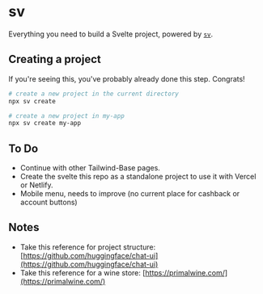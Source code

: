 # sv

Everything you need to build a Svelte project, powered by [`sv`](https://github.com/sveltejs/cli).

## Creating a project

If you're seeing this, you've probably already done this step. Congrats!

```bash
# create a new project in the current directory
npx sv create

# create a new project in my-app
npx sv create my-app
```

## To Do

- Continue with other Tailwind-Base pages.
- Create the svelte this repo as a standalone project to use it with Vercel or Netlify.
- Mobile menu, needs to improve (no current place for cashback or account buttons)

## Notes

- Take this reference for project structure: [https://github.com/huggingface/chat-ui](https://github.com/huggingface/chat-ui)
- Take this reference for a wine store: [https://primalwine.com/](https://primalwine.com/)
